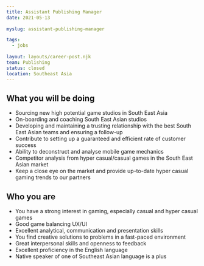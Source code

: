 ```yaml
---
title: Assistant Publishing Manager
date: 2021-05-13
 
myslug: assistant-publishing-manager

tags: 
  - jobs
  
layout: layouts/career-post.njk
team: Publishing
status: closed
location: Southeast Asia
---
```

## What you will be doing
- Sourcing new high potential game studios in South East Asia
- On-boarding and coaching South East Asian studios
- Developing and maintaining a trusting relationship with the best South East Asian teams and ensuring a follow-up
- Contribute to setting up a guaranteed and efficient rate of customer success
- Ability to deconstruct and analyse mobile game mechanics
- Competitor analysis from hyper casual/casual games in the South East Asian market
- Keep a close eye on the market and provide up-to-date hyper casual gaming trends to our partners
## Who you are
- You have a strong interest in gaming, especially casual and hyper casual games
- Good game balancing UX/UI
- Excellent analytical, communication and presentation skills
- You find creative solutions to problems in a fast-paced environment
- Great interpersonal skills and openness to feedback
- Excellent proficiency in the English language
- Native speaker of one of Southeast Asian language is a plus 